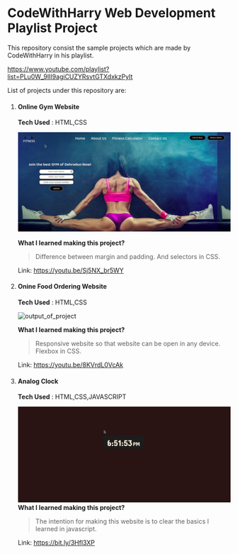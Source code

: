 # CodeWithHarry Web Development Playlist Project


This repository consist the sample projects which are made by CodeWithHarry in his playlist.

https://www.youtube.com/playlist?list=PLu0W_9lII9agiCUZYRsvtGTXdxkzPyIt

List of projects under this repository are:

1. #### Online Gym Website
    
    **Tech Used** : HTML,CSS

    ![output_of_project](gif/fitness.gif)

    **What I learned making this project?**

    >Difference between margin and padding. And selectors in CSS.

    Link: https://youtu.be/Sj5NX_br5WY

2. #### Onine Food Ordering Website

    **Tech Used** : HTML,CSS

    ![output_of_project](gif/food_ordering.gif)

    **What I learned making this project?**

    >Responsive website so that website can be open in any device. Flexbox in CSS. 

    Link: https://youtu.be/8KVrdL0VcAk


3. #### Analog Clock

    **Tech Used** : HTML,CSS,JAVASCRIPT
    
    ![output_of_project](gif/digital_clock.gif)
    **What I learned making this project?**

    >The intention for making this website is to clear the basics I learned in javascript.
    
    Link: https://bit.ly/3Hfl3XP